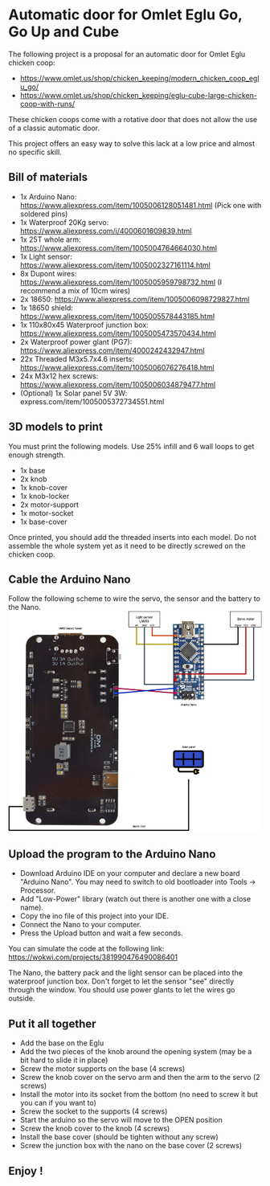 
# Automatic door for Omlet Eglu Go, Go Up and Cube

The following project is a proposal for an automatic door for Omlet Eglu chicken coop:
 - https://www.omlet.us/shop/chicken_keeping/modern_chicken_coop_eglu_go/
 - https://www.omlet.us/shop/chicken_keeping/eglu-cube-large-chicken-coop-with-runs/

 These chicken coops come with a rotative door that does not allow the use of a classic automatic door.

 This project offers an easy way to solve this lack at a low price and almost no specific skill.

 ## Bill of materials

 - 1x Arduino Nano: https://www.aliexpress.com/item/1005006128051481.html (Pick one with soldered pins)
 - 1x Waterproof 20Kg servo: https://www.aliexpress.com/i/4000601609839.html
 - 1x 25T whole arm: https://www.aliexpress.com/item/1005004764664030.html
 - 1x Light sensor: https://www.aliexpress.com/item/1005002327161114.html
 - 8x Dupont wires: https://www.aliexpress.com/item/1005005959798732.html (I recommend a mix of 10cm wires)
 - 2x 18650: https://www.aliexpress.com/item/1005006098729827.html
 - 1x 18650 shield: https://www.aliexpress.com/item/1005005578443185.html
 - 1x 110x80x45 Waterproof junction box: https://www.aliexpress.com/item/1005005473570434.html
 - 2x Waterproof power glant (PG7): https://www.aliexpress.com/item/4000242432947.html
 - 22x Threaded M3x5.7x4.6 inserts: https://www.aliexpress.com/item/1005006076276418.html
 - 24x M3x12 hex screws: https://www.aliexpress.com/item/1005006034879477.html
 - (Optional) 1x Solar panel 5V 3W: express.com/item/1005005372734551.html

 ## 3D models to print

You must print the following models. Use 25% infill and 6 wall loops to get enough strength.

 - 1x base
 - 2x knob
 - 1x knob-cover
 - 1x knob-locker
 - 2x motor-support
 - 1x motor-socket
 - 1x base-cover

 Once printed, you should add the threaded inserts into each model.
 Do not assemble the whole system yet as it need to be directly screwed on the chicken coop.

 ## Cable the Arduino Nano

 Follow the following scheme to wire the servo, the sensor and the battery to the Nano.
![Cabling](./schematic.png)

 ## Upload the program to the Arduino Nano

  - Download Arduino IDE on your computer and declare a new board "Arduino Nano". You may need to switch to old bootloader into Tools -> Processor.
  - Add "Low-Power" library (watch out there is another one with a close name).
  - Copy the ino file of this project into your IDE.
  - Connect the Nano to your computer.
  - Press the Upload button and wait a few seconds.

You can simulate the code at the following link: https://wokwi.com/projects/381990476490086401

The Nano, the battery pack and the light sensor can be placed into the waterproof junction box. Don't forget to let the sensor "see" directly through the window.
You should use power glants to let the wires go outside.

## Put it all together

 - Add the base on the Eglu
 - Add the two pieces of the knob around the opening system (may be a bit hard to slide it in place)
 - Screw the motor supports on the base (4 screws)
 - Screw the knob cover on the servo arm and then the arm to the servo (2 screws)
 - Install the motor into its socket from the bottom (no need to screw it but you can if you want to)
 - Screw the socket to the supports (4 screws)
 - Start the arduino so the servo will move to the OPEN position
 - Screw the knob cover to the knob (4 screws)
 - Install the base cover (should be tighten without any screw)
 - Screw the junction box with the nano on the base cover (2 screws)

## Enjoy !
